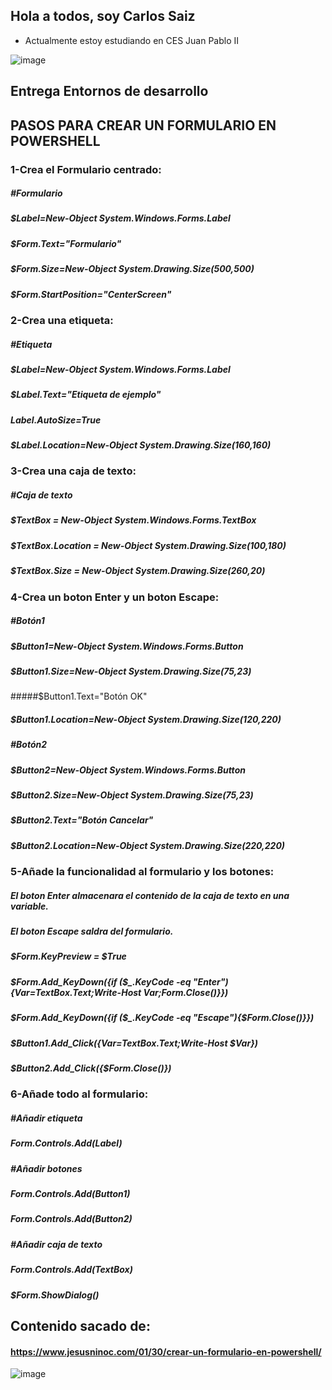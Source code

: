 ## Hola a todos, soy Carlos Saiz

- Actualmente estoy estudiando en CES Juan Pablo II


![image](https://user-images.githubusercontent.com/114073080/226459210-2a4fbf5a-62ba-42f6-9e83-bdefa54c5424.png)


## Entrega Entornos de desarrollo

## PASOS PARA CREAR UN FORMULARIO EN POWERSHELL
### 1-Crea el Formulario centrado:
##### #Formulario
##### $Label=New-Object System.Windows.Forms.Label
##### $Form.Text="Formulario"
##### $Form.Size=New-Object System.Drawing.Size(500,500)
##### $Form.StartPosition="CenterScreen"

### 2-Crea una etiqueta:
##### #Etiqueta
##### $Label=New-Object System.Windows.Forms.Label
##### $Label.Text="Etiqueta de ejemplo"
##### $Label.AutoSize=$True
##### $Label.Location=New-Object System.Drawing.Size(160,160)

### 3-Crea una caja de texto:
##### #Caja de texto
##### $TextBox = New-Object System.Windows.Forms.TextBox
##### $TextBox.Location = New-Object System.Drawing.Size(100,180)
##### $TextBox.Size = New-Object System.Drawing.Size(260,20)

### 4-Crea un boton Enter y un boton Escape:
##### #Botón1
##### $Button1=New-Object System.Windows.Forms.Button
##### $Button1.Size=New-Object System.Drawing.Size(75,23)
#####$Button1.Text="Botón OK"
##### $Button1.Location=New-Object System.Drawing.Size(120,220)
#####
##### #Botón2
##### $Button2=New-Object System.Windows.Forms.Button
##### $Button2.Size=New-Object System.Drawing.Size(75,23)
##### $Button2.Text="Botón Cancelar"
##### $Button2.Location=New-Object System.Drawing.Size(220,220)

### 5-Añade la funcionalidad al formulario y los botones:
##### El boton Enter almacenara el contenido de la caja de texto en una variable.
##### El boton Escape saldra del formulario.
##### $Form.KeyPreview = $True
##### $Form.Add_KeyDown({if ($_.KeyCode -eq "Enter"){$Var=$TextBox.Text;Write-Host $Var;$Form.Close()}})
##### $Form.Add_KeyDown({if ($_.KeyCode -eq "Escape"){$Form.Close()}})
##### $Button1.Add_Click({$Var=$TextBox.Text;Write-Host $Var})
##### $Button2.Add_Click({$Form.Close()})

### 6-Añade todo al formulario:
##### #Añadir etiqueta
##### $Form.Controls.Add($Label)
 
##### #Añadir botones
##### $Form.Controls.Add($Button1)
##### $Form.Controls.Add($Button2)
 
##### #Añadir caja de texto
##### $Form.Controls.Add($TextBox)
 
##### $Form.ShowDialog()

## Contenido sacado de:
#### https://www.jesusninoc.com/01/30/crear-un-formulario-en-powershell/


![image](https://user-images.githubusercontent.com/114073080/226470011-cfd8901d-3171-4319-95ac-c8a703df9412.png)

<!--
**CarlosSaizLeal-CES/CarlosSaizLeal-CES** is a ✨ _special_ ✨ repository because its `README.md` (this file) appears on your GitHub profile.

Here are some ideas to get you started:

- 🔭 I’m currently working on ...
- 🌱 I’m currently learning ...
- 👯 I’m looking to collaborate on ...
- 🤔 I’m looking for help with ...
- 💬 Ask me about ...
- 📫 How to reach me: ...
- 😄 Pronouns: ...
- ⚡ Fun fact: ...
-->
